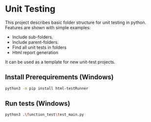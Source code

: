 # Unit Testing

This project describes basic folder structure for unit testing in python. Features are shown with simple examples: 

- Include sub-folders.
- Include parent-folders.
- Find all unit tests in folders
- Html report generation

It can be used as a template for new unit-test projects.



## Install Prerequirements (Windows)

```bash
python3 -m pip install html-testRunner
```
## Run tests (Windows)

```bash
python3 .\function_test\test_main.py
```
